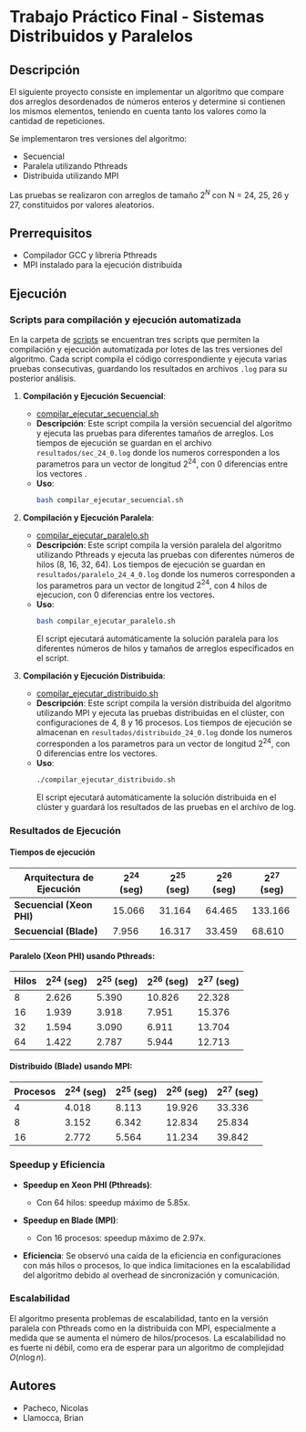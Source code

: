 # Trabajo Práctico Final - Sistemas Distribuidos y Paralelos

## Descripción
El siguiente proyecto consiste en implementar un algoritmo que compare dos arreglos desordenados de números enteros y determine si contienen los mismos elementos, teniendo en cuenta tanto los valores como la cantidad de repeticiones.

Se implementaron tres versiones del algoritmo:
- Secuencial
- Paralela utilizando Pthreads
- Distribuida utilizando MPI

Las pruebas se realizaron con arreglos de tamaño $2^N$ con N = 24, 25, 26 y 27, constituidos por valores aleatorios.

## Prerrequisitos
- Compilador GCC y librería Pthreads
- MPI instalado para la ejecución distribuida

## Ejecución

### Scripts para compilación y ejecución automatizada

En la carpeta de [scripts](https://github.com/notBraii/SDP-TP-final/tree/main/script) se encuentran tres scripts que permiten la compilación y ejecución automatizada por lotes de las tres versiones del algoritmo. Cada script compila el código correspondiente y ejecuta varias pruebas consecutivas, guardando los resultados en archivos `.log` para su posterior análisis.

1. **Compilación y Ejecución Secuencial**:
   - [compilar_ejecutar_secuencial.sh](https://github.com/notBraii/SDP-TP-final/blob/main/script/compilar_ejecutar_secuencial.sh)
   - **Descripción**: Este script compila la versión secuencial del algoritmo y ejecuta las pruebas para diferentes tamaños de arreglos. Los tiempos de ejecución se guardan en el archivo `resultados/sec_24_0.log` donde los numeros corresponden a los parametros para un vector de longitud $2^{24}$, con 0 diferencias entre los vectores .
   - **Uso**:
     ```bash
     bash compilar_ejecutar_secuencial.sh
     ```

2. **Compilación y Ejecución Paralela**:
   - [compilar_ejecutar_paralelo.sh](https://github.com/notBraii/SDP-TP-final/blob/main/script/compilar_ejecutar_paralelo.sh)
   - **Descripción**: Este script compila la versión paralela del algoritmo utilizando Pthreads y ejecuta las pruebas con diferentes números de hilos (8, 16, 32, 64). Los tiempos de ejecución se guardan en `resultados/paralelo_24_4_0.log` donde los numeros corresponden a los parametros para un vector de longitud $2^{24}$, con 4 hilos de ejecucion, con 0 diferencias entre los vectores.
   - **Uso**:
     ```bash
     bash compilar_ejecutar_paralelo.sh
     ```
     El script ejecutará automáticamente la solución paralela para los diferentes números de hilos y tamaños de arreglos especificados en el script.

3. **Compilación y Ejecución Distribuida**:
   - [compilar_ejecutar_distribuido.sh](https://github.com/notBraii/SDP-TP-final/blob/main/script/compilar_ejecutar_distribuido.sh)
   - **Descripción**: Este script compila la versión distribuida del algoritmo utilizando MPI y ejecuta las pruebas distribuidas en el clúster, con configuraciones de 4, 8 y 16 procesos. Los tiempos de ejecución se almacenan en `resultados/distribuido_24_0.log` donde los numeros corresponden a los parametros para un vector de longitud $2^{24}$, con 0 diferencias entre los vectores.
   - **Uso**:
     ```bash
     ./compilar_ejecutar_distribuido.sh
     ```
     El script ejecutará automáticamente la solución distribuida en el clúster y guardará los resultados de las pruebas en el archivo de log.

### Resultados de Ejecución

#### Tiempos de ejecución
| Arquitectura de Ejecución | $2^{24}$ (seg) | $2^{25}$ (seg) | $2^{26}$ (seg) | $2^{27}$ (seg) |
|--------------------------|------------------|------------------|------------------|------------------|
| **Secuencial (Xeon PHI)** | 15.066           | 31.164           | 64.465           | 133.166          |
| **Secuencial (Blade)**    | 7.956            | 16.317           | 33.459           | 68.610           |

#### Paralelo (Xeon PHI) usando Pthreads:
| Hilos | $2^{24}$ (seg) | $2^{25}$ (seg) | $2^{26}$ (seg) | $2^{27}$ (seg) |
|-------|------------------|------------------|------------------|------------------|
| 8     | 2.626            | 5.390            | 10.826           | 22.328           |
| 16    | 1.939            | 3.918            | 7.951            | 15.376           |
| 32    | 1.594            | 3.090            | 6.911            | 13.704           |
| 64    | 1.422            | 2.787            | 5.944            | 12.713           |

#### Distribuido (Blade) usando MPI:
| Procesos | $2^{24}$ (seg) | $2^{25}$ (seg) | $2^{26}$ (seg) | $2^{27}$ (seg) |
|----------|------------------|------------------|------------------|------------------|
| 4        | 4.018            | 8.113            | 19.926           | 33.336           |
| 8        | 3.152            | 6.342            | 12.834           | 25.834           |
| 16       | 2.772            | 5.564            | 11.234           | 39.842           |

### Speedup y Eficiencia

- **Speedup en Xeon PHI (Pthreads)**:
  - Con 64 hilos: speedup máximo de 5.85x.

- **Speedup en Blade (MPI)**:
  - Con 16 procesos: speedup máximo de 2.97x.

- **Eficiencia**: Se observó una caída de la eficiencia en configuraciones con más hilos o procesos, lo que indica limitaciones en la escalabilidad del algoritmo debido al overhead de sincronización y comunicación.

### Escalabilidad
El algoritmo presenta problemas de escalabilidad, tanto en la versión paralela con Pthreads como en la distribuida con MPI, especialmente a medida que se aumenta el número de hilos/procesos. La escalabilidad no es fuerte ni débil, como era de esperar para un algoritmo de complejidad $O(n \log n)$.

## Autores
- Pacheco, Nicolas
- Llamocca, Brian
